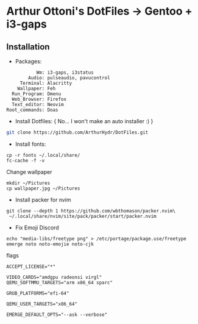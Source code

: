 # Arthur Ottoni's DotFiles -> Gentoo + i3-gaps

## Installation
* Packages:
```
           Wm: i3-gaps, i3status
        Audio: pulseaudio, pavucontrol
     Terminal: Alacritty
    Wallpaper: Feh
  Run_Program: Dmenu
  Web_Browser: Firefox
  Text_editor: Neovim
Root_commands: Doas
```

* Install Dotfiles: { No... I won't make an auto installer :) }
```sh
git clone https://github.com/ArthurHydr/DotFiles.git
```

* Install fonts:
```
cp -r fonts ~/.local/share/
fc-cache -f -v
```

Change wallpaper
```
mkdir ~/Pictures
cp wallpaper.jpg ~/Pictures
```

* Install packer for nvim
```
git clone --depth 1 https://github.com/wbthomason/packer.nvim\
 ~/.local/share/nvim/site/pack/packer/start/packer.nvim
```

* Fix Emoji Discord
```
echo "media-libs/freetype png" > /etc/portage/package.use/freetype
emerge noto noto-emojie noto-cjk
```

flags
```
ACCEPT_LICENSE="*"

VIDEO_CARDS="amdgpu radeonsi virgl"
QEMU_SOFTMMU_TARGETS="arm x86_64 sparc"

GRUB_PLATFORMS="efi-64"

QEMU_USER_TARGETS="x86_64"

EMERGE_DEFAULT_OPTS="--ask --verbose"
```
